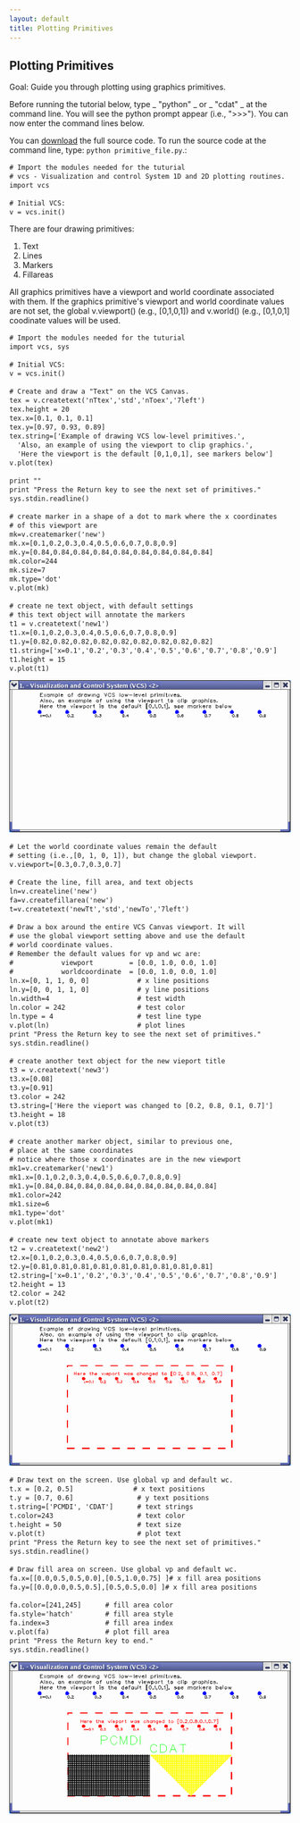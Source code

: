 ```yaml
---
layout: default
title: Plotting Primitives
---
```


##  Plotting Primitives
Goal:  Guide you through plotting using graphics primitives.   

Before running the tutorial below, type _ "python" _ or _ "cdat" _ at the
command line. You will see the python prompt appear (i.e., ">>>"). You can
now enter the command lines below.  

You can [download](media/python/primitive_file.py) the full source code. To run the source
code at the command line, type: `python primitive_file.py`.:
    
    # Import the modules needed for the tuturial  
    # vcs - Visualization and control System 1D and 2D plotting routines.  
    import vcs  
      
    # Initial VCS:  
    v = vcs.init()

There are four drawing primitives:

1. Text 
2. Lines 
3. Markers 
4. Fillareas 

All graphics primitives have a viewport and world coordinate associated with
them. If the graphics primitive's viewport and world coordinate values are not
set, the global v.viewport() (e.g., [0,1,0,1]) and v.world() (e.g., [0,1,0,1]
coodinate values will be used.

    # Import the modules needed for the tuturial  
    import vcs, sys  
      
    # Initial VCS:  
    v = vcs.init()  
      
    # Create and draw a "Text" on the VCS Canvas.  
    tex = v.createtext('nTtex','std','nToex','7left')  
    tex.height = 20  
    tex.x=[0.1, 0.1, 0.1]  
    tex.y=[0.97, 0.93, 0.89]  
    tex.string=['Example of drawing VCS low-level primitives.',  
      'Also, an example of using the viewport to clip graphics.',  
      'Here the viewport is the default [0,1,0,1], see markers below']  
    v.plot(tex)  
      
    print ""  
    print "Press the Return key to see the next set of primitives."  
    sys.stdin.readline()  
      
    # create marker in a shape of a dot to mark where the x coordinates   
    # of this viewport are  
    mk=v.createmarker('new')  
    mk.x=[0.1,0.2,0.3,0.4,0.5,0.6,0.7,0.8,0.9]  
    mk.y=[0.84,0.84,0.84,0.84,0.84,0.84,0.84,0.84,0.84]  
    mk.color=244  
    mk.size=7  
    mk.type='dot'  
    v.plot(mk)  
      
    # create ne text object, with default settings  
    # this text object will annotate the markers  
    t1 = v.createtext('new1')  
    t1.x=[0.1,0.2,0.3,0.4,0.5,0.6,0.7,0.8,0.9]  
    t1.y=[0.82,0.82,0.82,0.82,0.82,0.82,0.82,0.82,0.82]  
    t1.string=['x=0.1','0.2','0.3','0.4','0.5','0.6','0.7','0.8','0.9']  
    t1.height = 15  
    v.plot(t1)

![primitive1.png](media/images/primitive1.png)

    # Let the world coordinate values remain the default  
    # setting (i.e.,[0, 1, 0, 1]), but change the global viewport.  
    v.viewport=[0.3,0.7,0.3,0.7]  
      
    # Create the line, fill area, and text objects  
    ln=v.createline('new')  
    fa=v.createfillarea('new')  
    t=v.createtext('newTt','std','newTo','7left')  
      
    # Draw a box around the entire VCS Canvas viewport. It will   
    # use the global viewport setting above and use the default  
    # world coordinate values.  
    # Remember the default values for vp and wc are:  
    #            viewport         = [0.0, 1.0, 0.0, 1.0]  
    #            worldcoordinate  = [0.0, 1.0, 0.0, 1.0]  
    ln.x=[0, 1, 1, 0, 0]            # x line positions  
    ln.y=[0, 0, 1, 1, 0]            # y line positions  
    ln.width=4                      # test width  
    ln.color = 242                  # test color  
    ln.type = 4                     # test line type  
    v.plot(ln)                      # plot lines  
    print "Press the Return key to see the next set of primitives."  
    sys.stdin.readline()  
      
    # create another text object for the new vieport title  
    t3 = v.createtext('new3')  
    t3.x=[0.08]  
    t3.y=[0.91]  
    t3.color = 242  
    t3.string=['Here the vieport was changed to [0.2, 0.8, 0.1, 0.7]']  
    t3.height = 18  
    v.plot(t3)  
      
    # create another marker object, similar to previous one,  
    # place at the same coordinates   
    # notice where those x coordinates are in the new viewport  
    mk1=v.createmarker('new1')  
    mk1.x=[0.1,0.2,0.3,0.4,0.5,0.6,0.7,0.8,0.9]  
    mk1.y=[0.84,0.84,0.84,0.84,0.84,0.84,0.84,0.84,0.84]  
    mk1.color=242  
    mk1.size=6  
    mk1.type='dot'  
    v.plot(mk1)  
      
    # create new text object to annotate above markers  
    t2 = v.createtext('new2')  
    t2.x=[0.1,0.2,0.3,0.4,0.5,0.6,0.7,0.8,0.9]  
    t2.y=[0.81,0.81,0.81,0.81,0.81,0.81,0.81,0.81,0.81]  
    t2.string=['x=0.1','0.2','0.3','0.4','0.5','0.6','0.7','0.8','0.9']  
    t2.height = 13  
    t2.color = 242  
    v.plot(t2)

![primitive2.png](media/images/primitive2.png)  

    
    # Draw text on the screen. Use global vp and default wc.  
    t.x = [0.2, 0.5]               # x text positions  
    t.y = [0.7, 0.6]                # y text positions  
    t.string=['PCMDI', 'CDAT']      # text strings  
    t.color=243                     # text color  
    t.height = 50                   # text size  
    v.plot(t)                       # plot text  
    print "Press the Return key to see the next set of primitives."  
    sys.stdin.readline()  
      
    # Draw fill area on screen. Use global vp and default wc.  
    fa.x=[[0.0,0.5,0.5,0.0],[0.5,1.0,0.75] ]# x fill area positions  
    fa.y=[[0.0,0.0,0.5,0.5],[0.5,0.5,0.0] ]# x fill area positions  
      
    fa.color=[241,245]      # fill area color  
    fa.style='hatch'        # fill area style  
    fa.index=3              # fill area index  
    v.plot(fa)              # plot fill area   
    print "Press the Return key to end."  
    sys.stdin.readline()  
    

![primitive3.png](media/images/primitive3.png)
